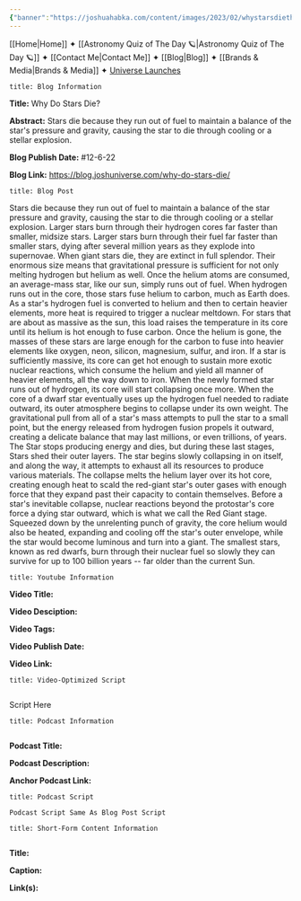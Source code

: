```yaml
---
{"banner":"https://joshuahabka.com/content/images/2023/02/whystarsdiethumbnail--1-.png","banner_x":0.5,"dg-publish":true,"permalink":"/blog/why-do-stars-die/","dgPassFrontmatter":true,"noteIcon":"","created":"","updated":""}
---
```




<div class="transclusion internal-embed is-loaded"><div class="markdown-embed">



[[Home\|Home]] ✦ [[Astronomy Quiz of The Day 🪐\|Astronomy Quiz of The Day 🪐]] ✦ [[Contact Me\|Contact Me]] ✦ [[Blog\|Blog]] ✦ [[Brands & Media\|Brands & Media]] ✦ [Universe Launches](https://stardashusa.com/)


</div></div>


```ad-info
title: Blog Information
```

**Title:** Why Do Stars Die?

**Abstract:** Stars die because they run out of fuel to maintain a balance of the star's pressure and gravity, causing the star to die through cooling or a stellar explosion.

**Blog Publish Date:** #12-6-22

**Blog Link:** https://blog.joshuniverse.com/why-do-stars-die/

```ad-abstract
title: Blog Post
```

Stars die because they run out of fuel to maintain a balance of the star pressure and gravity, causing the star to die through cooling or a stellar explosion.
Larger stars burn through their hydrogen cores far faster than smaller, midsize stars. Larger stars burn through their fuel far faster than smaller stars, dying after several million years as they explode into supernovae. When giant stars die, they are extinct in full splendor. Their enormous size means that gravitational pressure is sufficient for not only melting hydrogen but helium as well.
Once the helium atoms are consumed, an average-mass star, like our sun, simply runs out of fuel. When hydrogen runs out in the core, those stars fuse helium to carbon, much as Earth does. As a star's hydrogen fuel is converted to helium and then to certain heavier elements, more heat is required to trigger a nuclear meltdown.
For stars that are about as massive as the sun, this load raises the temperature in its core until its helium is hot enough to fuse carbon. Once the helium is gone, the masses of these stars are large enough for the carbon to fuse into heavier elements like oxygen, neon, silicon, magnesium, sulfur, and iron. If a star is sufficiently massive, its core can get hot enough to sustain more exotic nuclear reactions, which consume the helium and yield all manner of heavier elements, all the way down to iron.
When the newly formed star runs out of hydrogen, its core will start collapsing once more. When the core of a dwarf star eventually uses up the hydrogen fuel needed to radiate outward, its outer atmosphere begins to collapse under its own weight. The gravitational pull from all of a star's mass attempts to pull the star to a small point, but the energy released from hydrogen fusion propels it outward, creating a delicate balance that may last millions, or even trillions, of years.
The Star stops producing energy and dies, but during these last stages, Stars shed their outer layers. The star begins slowly collapsing in on itself, and along the way, it attempts to exhaust all its resources to produce various materials. The collapse melts the helium layer over its hot core, creating enough heat to scald the red-giant star's outer gases with enough force that they expand past their capacity to contain themselves.
Before a star's inevitable collapse, nuclear reactions beyond the protostar's core force a dying star outward, which is what we call the Red Giant stage. Squeezed down by the unrelenting punch of gravity, the core helium would also be heated, expanding and cooling off the star's outer envelope, while the star would become luminous and turn into a giant. The smallest stars, known as red dwarfs, burn through their nuclear fuel so slowly they can survive for up to 100 billion years -- far older than the current Sun.

```ad-info
title: Youtube Information
```

**Video Title:**

**Video Desciption:**

**Video Tags:**

**Video Publish Date:**

**Video Link:**

```ad-abstract
title: Video-Optimized Script


```

Script Here

```ad-info
title: Podcast Information


```

**Podcast Title:**

**Podcast Description:**

**Anchor Podcast Link:**

```ad-info
title: Podcast Script

Podcast Script Same As Blog Post Script

```


```ad-info
title: Short-Form Content Information


```

**Title:**

**Caption:**

**Link(s):**

